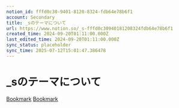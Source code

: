 ```yaml
---
notion_id: fffd0c30-9401-8120-8324-fdb64e78b6f1
account: Secondary
title: _sのテーマについて
url: https://www.notion.so/_s-fffd0c30940181208324fdb64e78b6f1
created_time: 2024-09-20T01:11:00.000Z
last_edited_time: 2024-09-20T01:11:00.000Z
sync_status: placeholder
sync_time: 2025-07-12T15:01:47.386478
---
```

# _sのテーマについて

[Bookmark](https://underscores.me/)
[Bookmark](https://ryob.net/underscores/)